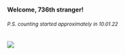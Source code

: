 #### Welcome, 736th stranger!

###### <sup>P.S. counting started approximately in 10.01.22</sup>

<img src="https://kraftwerk28.pp.ua/vcnt.png"></img>
